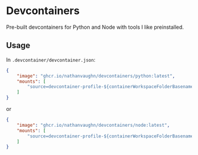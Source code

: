 # Devcontainers

Pre-built devcontainers for Python and Node with tools I like preinstalled.

## Usage

In `.devcontainer/devcontainer.json`:

```json
{
    "image": "ghcr.io/nathanvaughn/devcontainers/python:latest",
    "mounts": [
        "source=devcontainer-profile-${containerWorkspaceFolderBasename},target=/home/dev/,type=volume"
    ]
}
```

or

```json
{
    "image": "ghcr.io/nathanvaughn/devcontainers/node:latest",
    "mounts": [
        "source=devcontainer-profile-${containerWorkspaceFolderBasename},target=/home/dev/,type=volume"
    ]
}
```
